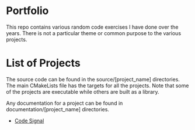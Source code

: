# Portfolio
This repo contains various random code exercises I have done over the years. 
There is not a particular theme or common purpose to the various projects.

# List of Projects
The source code can be found in the source/[project_name] directories.
The main CMakeLists file has the targets for all the projects.
Note that some of the projects are executable while others are built as a library.

Any documentation for a project can be found in documentation/[project_name] directories.

* [Code Signal](source/code_signal/readme.md)
